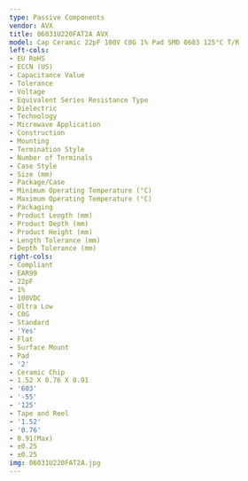 ```yaml
---
type: Passive Components
vendor: AVX
title: 06031U220FAT2A AVX
model: Cap Ceramic 22pF 100V C0G 1% Pad SMD 0603 125°C T/R
left-cols:
- EU RoHS
- ECCN (US)
- Capacitance Value
- Tolerance
- Voltage
- Equivalent Series Resistance Type
- Dielectric
- Technology
- Microwave Application
- Construction
- Mounting
- Termination Style
- Number of Terminals
- Case Style
- Size (mm)
- Package/Case
- Minimum Operating Temperature (°C)
- Maximum Operating Temperature (°C)
- Packaging
- Product Length (mm)
- Product Depth (mm)
- Product Height (mm)
- Length Tolerance (mm)
- Depth Tolerance (mm)
right-cols:
- Compliant
- EAR99
- 22pF
- 1%
- 100VDC
- Ultra Low
- C0G
- Standard
- 'Yes'
- Flat
- Surface Mount
- Pad
- '2'
- Ceramic Chip
- 1.52 X 0.76 X 0.91
- '603'
- '-55'
- '125'
- Tape and Reel
- '1.52'
- '0.76'
- 0.91(Max)
- ±0.25
- ±0.25
img: 06031U220FAT2A.jpg
---
```

